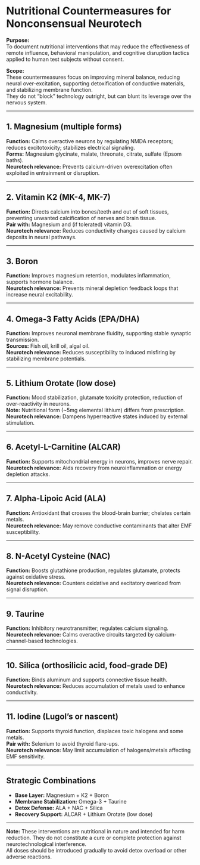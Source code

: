 # Nutritional Countermeasures for Nonconsensual Neurotech

**Purpose:**  
To document nutritional interventions that may reduce the effectiveness of remote influence, behavioral manipulation, and cognitive disruption tactics applied to human test subjects without consent.

**Scope:**  
These countermeasures focus on improving mineral balance, reducing neural over-excitation, supporting detoxification of conductive materials, and stabilizing membrane function.  
They do not “block” technology outright, but can blunt its leverage over the nervous system.

---

## 1. Magnesium (multiple forms)
**Function:** Calms overactive neurons by regulating NMDA receptors; reduces excitotoxicity; stabilizes electrical signaling.  
**Forms:** Magnesium glycinate, malate, threonate, citrate, sulfate (Epsom baths).  
**Neurotech relevance:** Prevents calcium-driven overexcitation often exploited in entrainment or disruption.

---

## 2. Vitamin K2 (MK-4, MK-7)
**Function:** Directs calcium into bones/teeth and out of soft tissues, preventing unwanted calcification of nerves and brain tissue.  
**Pair with:** Magnesium and (if tolerated) vitamin D3.  
**Neurotech relevance:** Reduces conductivity changes caused by calcium deposits in neural pathways.

---

## 3. Boron
**Function:** Improves magnesium retention, modulates inflammation, supports hormone balance.  
**Neurotech relevance:** Prevents mineral depletion feedback loops that increase neural excitability.

---

## 4. Omega-3 Fatty Acids (EPA/DHA)
**Function:** Improves neuronal membrane fluidity, supporting stable synaptic transmission.  
**Sources:** Fish oil, krill oil, algal oil.  
**Neurotech relevance:** Reduces susceptibility to induced misfiring by stabilizing membrane potentials.

---

## 5. Lithium Orotate (low dose)
**Function:** Mood stabilization, glutamate toxicity protection, reduction of over-reactivity in neurons.  
**Note:** Nutritional form (~5mg elemental lithium) differs from prescription.  
**Neurotech relevance:** Dampens hyperreactive states induced by external stimulation.

---

## 6. Acetyl-L-Carnitine (ALCAR)
**Function:** Supports mitochondrial energy in neurons, improves nerve repair.  
**Neurotech relevance:** Aids recovery from neuroinflammation or energy depletion attacks.

---

## 7. Alpha-Lipoic Acid (ALA)
**Function:** Antioxidant that crosses the blood-brain barrier; chelates certain metals.  
**Neurotech relevance:** May remove conductive contaminants that alter EMF susceptibility.

---

## 8. N-Acetyl Cysteine (NAC)
**Function:** Boosts glutathione production, regulates glutamate, protects against oxidative stress.  
**Neurotech relevance:** Counters oxidative and excitatory overload from signal disruption.

---

## 9. Taurine
**Function:** Inhibitory neurotransmitter; regulates calcium signaling.  
**Neurotech relevance:** Calms overactive circuits targeted by calcium-channel-based technologies.

---

## 10. Silica (orthosilicic acid, food-grade DE)
**Function:** Binds aluminum and supports connective tissue health.  
**Neurotech relevance:** Reduces accumulation of metals used to enhance conductivity.

---

## 11. Iodine (Lugol’s or nascent)
**Function:** Supports thyroid function, displaces toxic halogens and some metals.  
**Pair with:** Selenium to avoid thyroid flare-ups.  
**Neurotech relevance:** May limit accumulation of halogens/metals affecting EMF sensitivity.

---

## Strategic Combinations
- **Base Layer:** Magnesium + K2 + Boron  
- **Membrane Stabilization:** Omega-3 + Taurine  
- **Detox Defense:** ALA + NAC + Silica  
- **Recovery Support:** ALCAR + Lithium Orotate (low dose)

---

**Note:** These interventions are nutritional in nature and intended for harm reduction. They do not constitute a cure or complete protection against neurotechnological interference.  
All doses should be introduced gradually to avoid detox overload or other adverse reactions.
